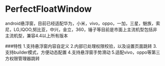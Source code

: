# PerfectFloatWindow
android悬浮窗，目前已经适配华为，小米，vivo，oppo，一加，三星，魅族，索尼，LG,IQOO,努比亚，中兴，金立，360，锤子等目前是市面上主流机型包括非主流机型，兼容4.4以上所有版本

###特性
 1.支持悬浮窗内容自定义
 2.内部已处理权限校验，以及设置页面跳转
 3.支持builder模式，方便动态配置
 4.支持悬浮窗手势滑动
 5.适配vivo，oppo等第三方权限管理器跳转
